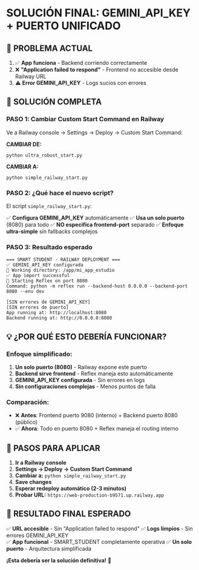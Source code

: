 # SOLUCIÓN FINAL: GEMINI_API_KEY + PUERTO UNIFICADO

## 🎯 PROBLEMA ACTUAL

1. ✅ **App funciona** - Backend corriendo correctamente
2. ❌ **"Application failed to respond"** - Frontend no accesible desde Railway URL
3. ⚠️ **Error GEMINI_API_KEY** - Logs sucios con errores

## 🔧 SOLUCIÓN COMPLETA

### PASO 1: Cambiar Custom Start Command en Railway

Ve a Railway console → Settings → Deploy → Custom Start Command:

**CAMBIAR DE:**
```
python ultra_robust_start.py
```

**CAMBIAR A:**
```
python simple_railway_start.py
```

### PASO 2: ¿Qué hace el nuevo script?

El script `simple_railway_start.py`:

✅ **Configura GEMINI_API_KEY** automáticamente
✅ **Usa un solo puerto** (8080) para todo
✅ **NO especifica frontend-port** separado
✅ **Enfoque ultra-simple** sin fallbacks complejos

### PASO 3: Resultado esperado

```
=== SMART STUDENT - RAILWAY DEPLOYMENT ===
✅ GEMINI_API_KEY configurada
📁 Working directory: /app/mi_app_estudio
✅ App import successful
🚀 Starting Reflex on port 8080
Command: python -m reflex run --backend-host 0.0.0.0 --backend-port 8080 --env dev

[SIN errores de GEMINI_API_KEY]
[SIN errores de puerto]
App running at: http://localhost:8080
Backend running at: http://0.0.0.0:8080
```

## 💡 ¿POR QUÉ ESTO DEBERÍA FUNCIONAR?

### Enfoque simplificado:
1. **Un solo puerto (8080)** - Railway expone este puerto
2. **Backend sirve frontend** - Reflex maneja esto automáticamente
3. **GEMINI_API_KEY configurada** - Sin errores en logs
4. **Sin configuraciones complejas** - Menos puntos de falla

### Comparación:
- ❌ **Antes**: Frontend puerto 9080 (interno) + Backend puerto 8080 (público)
- ✅ **Ahora**: Todo en puerto 8080 + Reflex maneja el routing interno

## 🚀 PASOS PARA APLICAR

1. **Ir a Railway console**
2. **Settings → Deploy → Custom Start Command**  
3. **Cambiar a:** `python simple_railway_start.py`
4. **Save changes**
5. **Esperar redeploy automático (2-3 minutos)**
6. **Probar URL:** `https://web-production-b9571.up.railway.app`

## 🎯 RESULTADO FINAL ESPERADO

✅ **URL accesible** - Sin "Application failed to respond"
✅ **Logs limpios** - Sin errores GEMINI_API_KEY  
✅ **App funcional** - SMART_STUDENT completamente operativa
✅ **Un solo puerto** - Arquitectura simplificada

**¡Esta debería ser la solución definitiva!** 🎉
